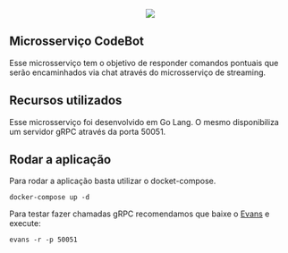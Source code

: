 <p align="center">
  <a href="http://nestjs.com/" target="blank"><img src="http://maratona.fullcycle.com.br/public/img/logo-maratona.png"/></a>
</p>

## Microsserviço CodeBot

Esse microsserviço tem o objetivo de responder comandos pontuais que serão encaminhados via chat através do microsserviço de streaming.

## Recursos utilizados

Esse microsserviço foi desenvolvido em Go Lang. O mesmo disponibiliza um servidor gRPC através da porta 50051.

## Rodar a aplicação

Para rodar a aplicação basta utilizar o docket-compose.

```
docker-compose up -d
```

Para testar fazer chamadas gRPC recomendamos que baixe o [Evans](https://github.com/ktr0731/evans) e execute:

```
evans -r -p 50051
``` 